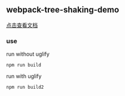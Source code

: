 ## webpack-tree-shaking-demo

[点击查看文档](https://github.com/WisestCoder/blog/blob/master/webpack/treeShaking.md)

### use

run without uglify

    npm run build
    
run with uglify

    npm run build2
